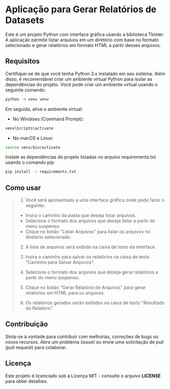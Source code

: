 # Aplicação para Gerar Relatórios de Datasets

Este é um projeto Python com interface gráfica usando a biblioteca Tkinter. A aplicação permite listar arquivos em um diretório com base no formato selecionado e gerar relatórios em formato HTML a partir desses arquivos.

## Requisitos

Certifique-se de que você tenha Python 3.x instalado em seu sistema. Além disso, é recomendável criar um ambiente virtual Python para isolar as dependências do projeto. Você pode criar um ambiente virtual usando o seguinte comando:

```bash
python -m venv venv
```

Em seguida, ative o ambiente virtual:

- No Windows (Command Prompt):

```bash
venv\Scripts\activate
```

- No macOS e Linux:

```bash
source venv/bin/activate
```

Instale as dependências do projeto listadas no arquivo requirements.txt usando o comando pip:

```bash
pip install -r requirements.txt
```

## Como usar

> 1. Você será apresentado a uma interface gráfica onde pode fazer o seguinte:
>
> - Insira o caminho da pasta que deseja listar arquivos.
> - Selecione o formato dos arquivos que deseja listar a partir do menu suspenso.
> - Clique no botão "Listar Arquivos" para listar os arquivos no diretório selecionado.
>
> 2. A lista de arquivos será exibida na caixa de texto da interface.
>
> 3. Insira o caminho para salvar os relatórios na caixa de texto "Caminho para Salvar Arquivos".
>
> 4. Selecione o formato dos arquivos que deseja gerar relatórios a partir do menu suspenso.
> 
> 5. Clique no botão "Gerar Relatório de Arquivos" para gerar relatórios em HTML para os arquivos.
>
> 6. Os relatórios gerados serão exibidos na caixa de texto "Resultado do Relatório".

## Contribuição

Sinta-se à vontade para contribuir com melhorias, correções de bugs ou novos recursos. Abra um problema (issue) ou envie uma solicitação de pull (pull request) para colaborar.

## Licença
Este projeto é licenciado sob a Licença MIT - consulte o arquivo **LICENSE** para obter detalhes.

